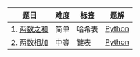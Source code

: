 | 题目 | 难度 | 标签 | 题解 |
| --- | --- | --- | --- |
| 1. [两数之和](https://leetcode-cn.com/problems/two-sum/) | 简单 | 哈希表 | [Python](../solution/python/001_two_sum.py) |
| 2. [两数相加](https://leetcode-cn.com/problems/add-two-numbers//) | 中等 | 链表 | [Python](../solution/python/002_add_two_numbers.py) |